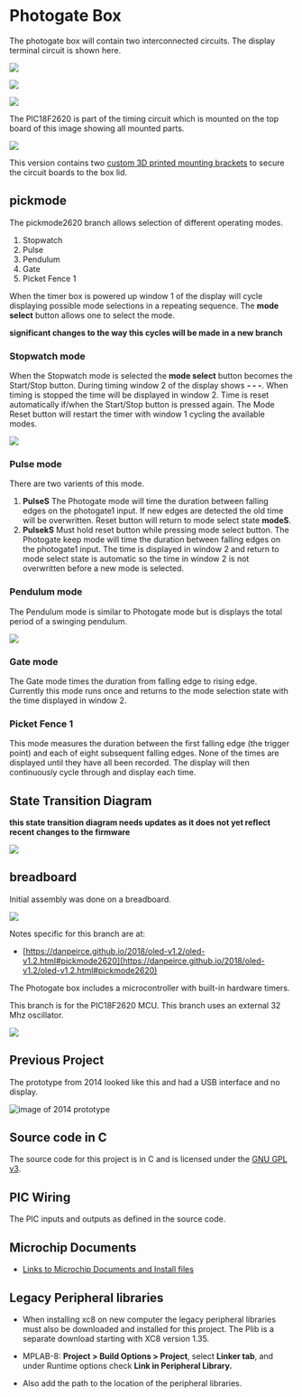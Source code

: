 # Photogate Box

The photogate box will contain two interconnected circuits. The display terminal circuit is shown here.

![](image/timerbox.jpg)

![](image/terminal-front.jpg)

![](image/terminal-back.jpg)

The PIC18F2620 is part of the timing circuit which is mounted on the top board of this image showing all
mounted parts.

![](image/all_mounted_parts.jpg)

This version contains two [custom 3D printed mounting brackets](https://github.com/danpeirce/pic-box-bracket) to secure the circuit boards to the box
lid.

## pickmode

The pickmode2620 branch allows selection of different operating modes. 

1. Stopwatch
2. Pulse
3. Pendulum
4. Gate
5. Picket Fence 1

When the timer box is powered up window 1 of the display will cycle displaying possible mode selections in a repeating 
sequence. The **mode select** button allows one to select the mode.  

**significant changes to the way this cycles will be made in a new branch**

### Stopwatch mode

When the Stopwatch mode is selected the **mode select** button becomes the Start/Stop button.
During timing window 2 of the display shows **- - -**.
When timing is stopped the time will be displayed in window 2. Time is reset automatically if/when the Start/Stop 
button is pressed again.
The Mode Reset button will restart the timer with window 1 cycling the available modes.

![](image/stopwatch1.jpg)

### Pulse mode

There are two varients of this mode.

1. **PulseS** The Photogate mode will time the duration between falling edges on the 
   photogate1 input. If new edges are detected the old time will be overwritten. Reset button
   will return to mode select state **modeS**.
2. **PulsekS** Must hold reset button while pressing mode select button. The Photogate 
   keep mode will time the duration between falling edges on the photogate1 input. The time 
   is displayed in window 2 and return to mode select state is automatic so the time in
   window 2 is not overwritten before a new mode is selected.
   

### Pendulum mode

The Pendulum mode is similar to Photogate mode but is displays the total period of a swinging pendulum.

![](image/pendulum3.jpg)

### Gate mode

The Gate mode times the duration from falling edge to rising edge. Currently this mode runs once and returns 
to the mode selection state with the time displayed in window 2. 

### Picket Fence 1

This mode measures the duration between the first falling edge (the trigger point) and each of eight subsequent 
falling edges. None of the times are displayed until they have all been recorded. The display will then continuously 
cycle through and display each time.

## State Transition Diagram

**this state transition diagram needs updates as it does not yet reflect recent changes to the firmware**

![](image/pickmode.png)

## breadboard 

Initial assembly was done on a breadboard.

![](image/pickmode2620cct.jpg)

Notes specific for this branch are at:

* [https://danpeirce.github.io/2018/oled-v1.2/oled-v1.2.html#pickmode2620](https://danpeirce.github.io/2018/oled-v1.2/oled-v1.2.html#pickmode2620)

The Photogate box includes a microcontroller with built-in hardware timers.

This branch is for the PIC18F2620 MCU. This branch uses an external 32 Mhz oscillator.

![](image/timeswitchcct.jpg)

## Previous Project

The prototype from 2014 looked like this and had a USB interface and no display.

![image of 2014 prototype](image/box-gate.jpg)

## Source code in C

The source code for this project is in C and is licensed under the [GNU GPL v3](http://www.gnu.org/licenses/gpl-3.0.txt).

## PIC Wiring

The PIC inputs and outputs as defined in the source code.

## Microchip Documents

* [Links to Microchip Documents and Install files](doc/MicrochipDocs.md)

## Legacy Peripheral libraries

* When installing xc8 on new computer the legacy peripheral libraries must also be downloaded and installed for 
  this project. The Plib is a separate download starting with XC8 version 1.35.
  
* MPLAB-8:  **Project > Build Options > Project**, select **Linker tab**, and under Runtime options check **Link in 
  Peripheral Library.**
  
* Also add the path to the location of the peripheral libraries.
